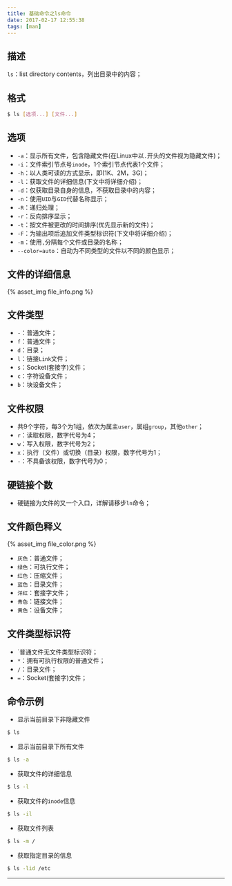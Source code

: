 ```yaml
---
title: 基础命令之ls命令
date: 2017-02-17 12:55:38
tags: [man]
---
```


## 描述

`ls`：list directory contents，列出目录中的内容；

## 格式

```bash
$ ls [选项...] [文件...]
```

<!-- more -->

## 选项

+ `-a`：显示所有文件，包含隐藏文件(在Linux中以`.`开头的文件视为隐藏文件)；
+ `-i`：文件索引节点号`inode`，1个索引节点代表1个文件；
+ `-h`：以人类可读的方式显示，即(1K、2M，3G)；
+ `-l`：获取文件的详细信息(下文中将详细介绍)；
+ `-d`：仅获取目录自身的信息，不获取目录中的内容；
+ `-n`：使用`UID`与`GID`代替名称显示；
+ `-R`：递归处理；
+ `-r`：反向排序显示；
+ `-t`：按文件被更改的时间排序(优先显示新的文件)；
+ `-F`：为输出项后追加文件类型标识符(下文中将详细介绍)；
+ `-m`：使用`,`分隔每个文件或目录的名称；
+ `--color=auto`：自动为不同类型的文件以不同的颜色显示；

## 文件的详细信息

{% asset_img file_info.png %}

## 文件类型

+ `-`：普通文件；
+ `f`：普通文件；
+ `d`：目录；
+ `l`：链接`Link`文件；
+ `s`：Socket(套接字)文件；
+ `c`：字符设备文件；
+ `b`：块设备文件；

## 文件权限

+ 共9个字符，每3个为1组，依次为属主`user`，属组`group`，其他`other`；
+ `r`：读取权限，数字代号为4；
+ `w`：写入权限，数字代号为2；
+ `x`：执行（文件）或切换（目录）权限，数字代号为1；
+ `-`：不具备该权限，数字代号为0；

## 硬链接个数

+ 硬链接为文件的又一个入口，详解请移步`ln`命令；

## 文件颜色释义

{% asset_img file_color.png %}

+ `灰色`：普通文件；
+ `绿色`：可执行文件；
+ `红色`：压缩文件；
+ `蓝色`：目录文件；
+ `洋红`：套接字文件；
+ `青色`：链接文件；
+ `黄色`：设备文件；

## 文件类型标识符

+ `普通文件无文件类型标识符；
+ `*`：拥有可执行权限的普通文件；
+ `/`：目录文件；
+ `=`：Socket(套接字)文件；

## 命令示例

+ 显示当前目录下非隐藏文件

```bash
$ ls
```
+ 显示当前目录下所有文件

```bash
$ ls -a
```
+ 获取文件的详细信息

```bash
$ ls -l
```
+ 获取文件的`inode`信息

```bash
$ ls -il
```
+ 获取文件列表

```bash
$ ls -m /
```
+ 获取指定目录的信息

```bash
$ ls -lid /etc
```

***
